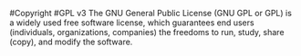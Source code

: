 #Copyright
#GPL v3
The GNU General Public License (GNU GPL or GPL) is a widely used free software license, which guarantees end users (individuals, organizations, companies) the freedoms to run, study, share (copy), and modify the software.